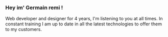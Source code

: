 ### Hey im' Germain remi !

Web developer and designer for 4 years, I'm listening to you at all times. In constant training I am up to date in all the latest technologies to offer them to my customers. 

